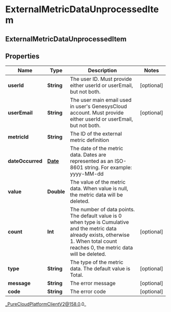 # ExternalMetricDataUnprocessedItem

## ExternalMetricDataUnprocessedItem

## Properties

|Name | Type | Description | Notes|
|------------ | ------------- | ------------- | -------------|
| **userId** | **String** | The user ID. Must provide either userId or userEmail, but not both. | [optional] |
| **userEmail** | **String** | The user main email used in user&#39;s GenesysCloud account. Must provide either userId or userEmail, but not both. | [optional] |
| **metricId** | **String** | The ID of the external metric definition | |
| **dateOccurred** | [**Date**](Date) | The date of the metric data. Dates are represented as an ISO-8601 string. For example: yyyy-MM-dd | |
| **value** | **Double** | The value of the metric data. When value is null, the metric data will be deleted. | |
| **count** | **Int** | The number of data points. The default value is 0 when type is Cumulative and the metric data already exists, otherwise 1. When total count reaches 0, the metric data will be deleted. | [optional] |
| **type** | **String** | The type of the metric data. The default value is Total. | [optional] |
| **message** | **String** | The error message | [optional] |
| **code** | **String** | The error code | [optional] |



_PureCloudPlatformClientV2@158.0.0_
